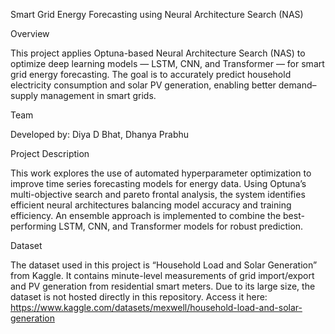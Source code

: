 Smart Grid Energy Forecasting using Neural Architecture Search (NAS)

Overview

This project applies Optuna-based Neural Architecture Search (NAS) to optimize deep learning models — LSTM, CNN, and Transformer — for smart grid energy forecasting.
The goal is to accurately predict household electricity consumption and solar PV generation, enabling better demand–supply management in smart grids.

Team

Developed by: Diya D Bhat, Dhanya Prabhu

Project Description

This work explores the use of automated hyperparameter optimization to improve time series forecasting models for energy data.
Using Optuna’s multi-objective search and pareto frontal analysis, the system identifies efficient neural architectures balancing model accuracy and training efficiency. An ensemble approach is implemented to combine the best-performing LSTM, CNN, and Transformer models for robust prediction.

Dataset

The dataset used in this project is “Household Load and Solar Generation” from Kaggle.
It contains minute-level measurements of grid import/export and PV generation from residential smart meters.
Due to its large size, the dataset is not hosted directly in this repository.
Access it here:
https://www.kaggle.com/datasets/mexwell/household-load-and-solar-generation
